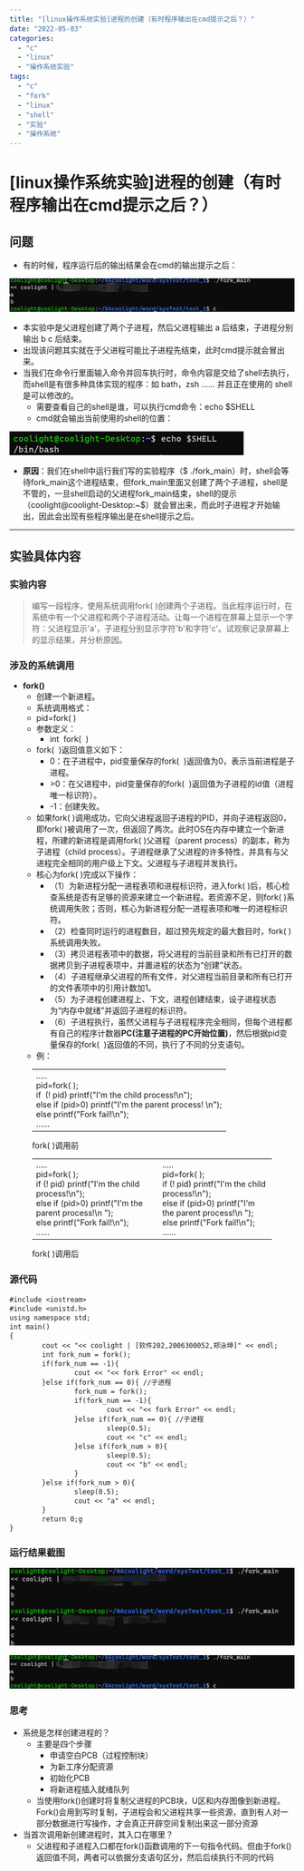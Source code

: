 ```yaml
---
title: "[linux操作系统实验]进程的创建（有时程序输出在cmd提示之后？）"
date: "2022-05-03"
categories: 
  - "c"
  - "linux"
  - "操作系统实验"
tags: 
  - "c"
  - "fork"
  - "linux"
  - "shell"
  - "实验"
  - "操作系统"
---
```

# [linux操作系统实验]进程的创建（有时程序输出在cmd提示之后？）

## 问题

- 有的时候，程序运行后的输出结果会在cmd的输出提示之后：

![](images/image-3.png)

- 本实验中是父进程创建了两个子进程，然后父进程输出 a 后结束，子进程分别输出 b c 后结束。
- 出现该问题其实就在于父进程可能比子进程先结束，此时cmd提示就会冒出来。
- 当我们在命令行里面输入命令并回车执行时，命令内容是交给了shell去执行，而shell是有很多种具体实现的程序：如 bath，zsh ...... 并且正在使用的 shell 是可以修改的。
    - 需要查看自己的shell是谁，可以执行cmd命令：echo $SHELL
    - cmd就会输出当前使用的shell的位置：

![](images/image-4.png)

- **原因**：我们在shell中运行我们写的实验程序（$ ./fork\_main）时，shell会等待fork\_main这个进程结束，但fork\_main里面又创建了两个子进程，shell是不管的，一旦shell启动的父进程fork\_main结束，shell的提示（coolight@coolight-Desktop:~$）就会冒出来，而此时子进程才开始输出，因此会出现有些程序输出是在shell提示之后。

* * *

## 实验具体内容

### 实验内容

> 编写一段程序，使用系统调用fork( )创建两个子进程。当此程序运行时，在系统中有一个父进程和两个子进程活动。让每一个进程在屏幕上显示一个字符：父进程显示'a'，子进程分别显示字符'b'和字符'c'。试观察记录屏幕上的显示结果，并分析原因。

### **涉及的系统调用**

- **fork()**
    - 创建一个新进程。 
    - 系统调用格式： 
    - pid=fork( )
    - 参数定义：
        - int  fork(  )
    - fork(  )返回值意义如下：
        - 0：在子进程中，pid变量保存的fork(  )返回值为0，表示当前进程是子进程。
        - \>0：在父进程中，pid变量保存的fork(  )返回值为子进程的id值（进程唯一标识符）。
        - \-1：创建失败。
    - 如果fork( )调用成功，它向父进程返回子进程的PID，并向子进程返回0，即fork( )被调用了一次，但返回了两次。此时OS在内存中建立一个新进程，所建的新进程是调用fork( )父进程（parent process）的副本，称为子进程（child process）。子进程继承了父进程的许多特性，并具有与父进程完全相同的用户级上下文。父进程与子进程并发执行。
    - 核心为fork( )完成以下操作：
        - （1）为新进程分配一进程表项和进程标识符，进入fork( )后，核心检查系统是否有足够的资源来建立一个新进程。若资源不足，则fork( )系统调用失败；否则，核心为新进程分配一进程表项和唯一的进程标识符。
        - （2）检查同时运行的进程数目，超过预先规定的最大数目时，fork( )系统调用失败。
        - （3）拷贝进程表项中的数据，将父进程的当前目录和所有已打开的数据拷贝到子进程表项中，并置进程的状态为“创建”状态。
        - （4）子进程继承父进程的所有文件，对父进程当前目录和所有已打开的文件表项中的引用计数加1。
        - （5）为子进程创建进程上、下文，进程创建结束，设子进程状态为“内存中就绪”并返回子进程的标识符。
        - （6）子进程执行，虽然父进程与子进程程序完全相同，但每个进程都有自己的程序计数器**PC(注意子进程的PC开始位置)**，然后根据pid变量保存的fork(  )返回值的不同，执行了不同的分支语句。
    - 例：

<figure>

<table><tbody><tr><td>…..<br>pid=fork( );<br>if &nbsp;(! pid)&nbsp;printf("I'm the child process!\n");<br>else if (pid&gt;0)&nbsp;printf("I'm the parent process! \n");<br>else&nbsp;printf("Fork fail!\n");<br>……</td></tr></tbody></table>

<figcaption>

fork( )调用前

</figcaption>



</figure>

<figure>

<table><tbody><tr><td>…..<br>pid=fork( );<br>if (! pid)&nbsp;printf("I'm the child process!\n");<br>else if (pid&gt;0)&nbsp;printf("I'm the parent process!\n "); &nbsp;&nbsp;&nbsp;<br>else&nbsp;printf("Fork fail!\n");<br>……</td><td><strong>&nbsp;</strong></td><td>…..<br>pid=fork( );<br>if (! pid)&nbsp;printf("I'm the child process!\n");<br>else if (pid&gt;0)&nbsp;printf("I'm the parent process!\n ");<br>else&nbsp;printf("Fork fail!\n");<br>……</td></tr></tbody></table>

<figcaption>

fork( )调用后

</figcaption>



</figure>

### 源代码

```
#include <iostream>
#include <unistd.h>
using namespace std;
int main()
{
        cout << "<< coolight | [软件202,2006300052,郑泳坤]" << endl;
        int fork_num = fork();
        if(fork_num == -1){
                cout << "<< fork Error" << endl;
        }else if(fork_num == 0){ //子进程
                fork_num = fork();
                if(fork_num == -1){
                        cout << "<< fork Error" << endl;
                }else if(fork_num == 0){ //子进程
                        sleep(0.5);
                        cout << "c" << endl;
                }else if(fork_num > 0){
                        sleep(0.5);
                        cout << "b" << endl;
                }
        }else if(fork_num > 0){
                sleep(0.5);
                cout << "a" << endl;
        }
        return 0;g
}
```

### 运行结果截图

![](images/image-5.png)

![](images/image-3.png)

### **思考**

- 系统是怎样创建进程的？
    - 主要是四个步骤
        - 申请空白PCB（过程控制块）
        - 为新工序分配资源
        - 初始化PCB
        - 将新进程插入就绪队列
    - 当使用fork()创建时将复制父进程的PCB块，U区和内存图像到新进程。Fork()会用到写时复制，子进程会和父进程共享一些资源，直到有人对一部分数据进行写操作，才会真正开辟空间复制出来这一部分资源
- 当首次调用新创建进程时，其入口在哪里？
    - 父进程和子进程入口都在fork()函数调用的下一句指令代码。但由于fork()返回值不同，两者可以依据分支语句区分，然后后续执行不同的代码
